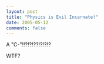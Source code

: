 ```yaml
---
layout: post
title: "Physics is Evil Incarnate!"
date: 2005-05-12
comments: false
---
```

A "C-"!!?!?!??!?!?!?




WTF?
